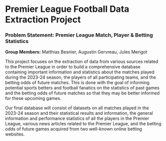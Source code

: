 # Premier League Football Data Extraction Project

### **Problem Statement**: Premier League Match, Player \& Betting Statistics

**Group Members:** Matthias Besnier, Augustin Gervreau, Jules Merigot

This project focuses on the extraction of data from various sources related to the Premier League in order to build a comprehensive database containing important information and statistics about the matches played during the 2023-24 season, the players of all participating teams, and the betting odds of future matches. This is done with the goal of informing potential sports betters and football fanatics on the statistics of past games and the betting odds of future matches so that they may be better informed for these upcoming games.

Our final database will consist of datasets on all matches played in the 2023-24 season and their statistical results and information, the general information and performance statistics of all the players in the Premier League, various news articles related to the Premier League, and the betting odds of future games acquired from two well-known online betting websites.
